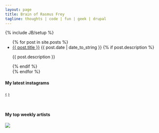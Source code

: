 ```yaml
---
layout: page
title: Brain of Rasmus Frey
tagline: thoughts | code | fun | geek | drupal
---
```

{% include JB/setup %}



<div class="row">
  <div class="span9">
    <ul class="posts">
      {% for post in site.posts %}
        <li>
          <a href="{{ BASE_PATH }}{{ post.url }}">{{ post.title }}</a> <span>{{ post.date | date_to_string }}</span>
          {% if post.description %}<p>{{ post.description }}</p>{% endif %}
        </li>
      {% endfor %}
    </ul>
  </div>
  <div class="span3 hidden-phone">
    <h4>My latest instagrams</h4>
    <div id="myCarousel" class="carousel slide">
      <!-- Carousel items -->
      <div class="carousel-inner instagrams"></div>
      <!-- Carousel nav -->
      <a class="carousel-control left" href="#myCarousel" data-slide="prev">&lsaquo;</a>
      <a class="carousel-control right" href="#myCarousel" data-slide="next">&rsaquo;</a>
    </div>
    <p>&nbsp;</p>
    <h4>My top weekly artists</h4>
    <div class="last-fm"><a href="http://www.last.fm/user/zorp/?chartstyle=yellow-black"><img src="http://imagegen.last.fm/yellow-black/artists/zorp.gif" border="0" /></a>
</div>
  </div>
</div>